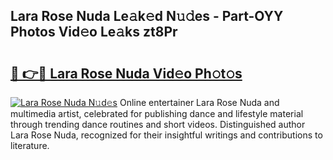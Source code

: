 ## Lara Rose Nuda Le𝚊k𝚎d N𝚞𝚍es - Part-OYY Photos Vid𝚎o Le𝚊ks zt8Pr

# <h2><a href="http://fbehi5.evod.top/?m=Lara+Rose+Nuda">🔗 👉🔴 Lara Rose Nuda Vid𝚎o Ph𝚘t𝚘s</a></h2>

[![Lara Rose Nuda N𝚞d𝚎s](https://i.imgur.com/8V9OHl7.gif)](http://fbehi5.evod.top/?m=Lara+Rose+Nuda)
Online entertainer Lara Rose Nuda and multimedia artist, celebrated for publishing dance and lifestyle material through trending dance routines and short videos. Distinguished author Lara Rose Nuda, recognized for their insightful writings and contributions to literature. 

